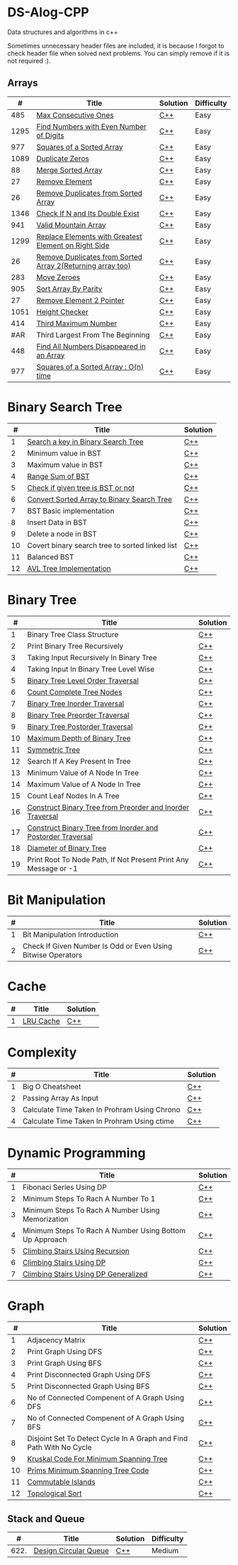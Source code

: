 # DS-Alog-CPP
Data structures and algorithms in c++

Sometimes unnecessary header files are included, it is because I forgot to check header file when solved next problems. You can simply remove if it is not required :).


## Arrays

|  #  | Title           |  Solution       | Difficulty    | 
|-----|---------------- | --------------- | ------------- |
|485  | [Max Consecutive Ones](https://leetcode.com/problems/max-consecutive-ones/) | [C++](./Arrays/MaxConsecutiveOnes.cpp) |  Easy |
|1295 | [Find Numbers with Even Number of Digits](https://leetcode.com/problems/find-numbers-with-even-number-of-digits/) | [C++](./Arrays/FindNumberswithEvenNumberofDigits.cpp) |Easy |
|977 | [Squares of a Sorted Array](https://leetcode.com/problems/squares-of-a-sorted-array/) | [C++](./Arrays/SquaresofaSortedArray.cpp) |Easy |
| 1089| [Duplicate Zeros](https://leetcode.com/problems/duplicate-zeros/) | [C++](./Arrays/DuplicateZeros.cpp) |Easy |
| 88| [Merge Sorted Array](https://leetcode.com/problems/merge-sorted-array/) | [C++](./Arrays/MergeSortedArray.cpp) |Easy |
| 27| [Remove Element](https://leetcode.com/problems/remove-element/) | [C++](./Arrays/RemoveElement.cpp) |Easy |
| 26| [Remove Duplicates from Sorted Array](https://leetcode.com/problems/remove-duplicates-from-sorted-array/) | [C++](./Arrays/RemoveDuplicatesfromSortedArray.cpp) |Easy |
|1346 | [Check If N and Its Double Exist](https://leetcode.com/problems/check-if-n-and-its-double-exist/) | [C++](./Arrays/CheckIfNandItsDoubleExist.cpp) |Easy |
|941 | [Valid Mountain Array](https://leetcode.com/problems/valid-mountain-array/) | [C++](./Arrays/ValidMountainArray.cpp) | Easy|
| 1299| [Replace Elements with Greatest Element on Right Side](https://leetcode.com/problems/replace-elements-with-greatest-element-on-right-side/) | [C++](./Arrays/ReplaceElementswithGreatestElementonRightSide.cpp) |Easy |
| 26| [Remove Duplicates from Sorted Array 2(Returning array too)](https://leetcode.com/problems/remove-duplicates-from-sorted-array/) | [C++](./Arrays/RemoveDuplicatesfromSortedArray.cpp) |Easy |
|283 | [Move Zeroes](https://leetcode.com/problems/move-zeroes/) | [C++](./Arrays/MoveZeroes.cpp) | Easy|
|905 | [Sort Array By Parity](https://leetcode.com/problems/sort-array-by-parity/) | [C++](./Arrays/SortArrayByParity.cpp) | Easy|
| 27| [Remove Element 2 Pointer](https://leetcode.com/problems/remove-element/) | [C++](./Arrays/RemoveElement2.cpp) |Easy |
| 1051| [Height Checker](https://leetcode.com/problems/height-checker/) | [C++](./Arrays/HeightChecker.cpp) | Easy|
| 414| [Third Maximum Number](https://leetcode.com/problems/third-maximum-number/) | [C++](./Arrays/ThirdMaximumNumber.cpp) | Easy|
| #AR| Third Largest From The Beginning | [C++](./Arrays/ThirdMaximumFromBeginning.cpp) | Easy|
|448 | [Find All Numbers Disappeared in an Array](https://leetcode.com/problems/find-all-numbers-disappeared-in-an-array/) | [C++](./Arrays/FindAllNumbersDisappearedinanArray.cpp) |Easy |
|977 | [Squares of a Sorted Array : O(n) time](https://leetcode.com/problems/squares-of-a-sorted-array/) | [C++](./Arrays/SquaresofaSortedArray2.cpp) |Easy |


# Binary Search Tree

| # | Title           |  Solution       |
| ---------------- | ---------------- | --------------- |
| 1 |[Search a key in Binary Search Tree](https://leetcode.com/problems/search-in-a-binary-search-tree/) | [C++](./Binary_Search_Tree/001_Search_a_key_BST.cpp) |
| 2 | Minimum value in BST | [C++](./Binary_Search_Tree/002_Min_in_BST.cpp)|
| 3 | Maximum value in BST | [C++](./Binary_Search_Tree/003_Max_in_BST.cpp)|
| 4 | [Range Sum of BST](https://leetcode.com/problems/range-sum-of-bst/) | [C++](./Binary_Search_Tree/004_Range_Sum_of_BST.cpp)|
| 5 | [Check if given tree is BST or not](https://leetcode.com/problems/validate-binary-search-tree/) | [C++](./Binary_Search_Tree/005_Validate_Binary_Search_Tree.cpp)|
| 6 | [Convert Sorted Array to Binary Search Tree](https://leetcode.com/problems/convert-sorted-array-to-binary-search-tree/) | [C++](./Binary_Search_Tree/006_Convert_Sorted_Array_to_BST.cpp)|
| 7 | BST Basic implementation | [C++](./Binary_Search_Tree/007_BST_Implementation.cpp)|
| 8 | Insert Data in BST | [C++](./Binary_Search_Tree/008_BST_Insert_Node.cpp)|
| 9 | Delete a node in BST | [C++](./Binary_Search_Tree/009_Delete_Node_BST.cpp)|
| 10 | Covert binary search tree to sorted linked list | [C++](./Binary_Search_Tree/010_Convert_BST_to_Sorted_LL.cpp)|
| 11 | Balanced BST | [C++](./Binary_Search_Tree/011_Balanced_BST.cpp)|
| 12 | [AVL Tree Implementation](https://www.programiz.com/dsa/avl-tree) | [C++](./Binary_Search_Tree/012_AVL_Tree_Impl.cpp)|


# Binary Tree

| # | Title           |  Solution       |
| ---------------- | ---------------- | --------------- |
| 1 | Binary Tree Class Structure | [C++](./Binary_Tree/001_Binary_Tree_Introduction.cpp) |
| 2 | Print Binary Tree Recursively | [C++](./Binary_Tree/002_Print_Recursive_BT.cpp) |
| 3 | Taking Input Recursively In Binary Tree | [C++](./Binary_Tree/003_Take_Input_Recursively_Binary_Tree.cpp) |
| 4 | Taking Input In Binary Tree Level Wise | [C++](./Binary_Tree/004_Taking_Input_LevelWise_BT.cpp) |
| 5 | [Binary Tree Level Order Traversal](https://leetcode.com/problems/binary-tree-level-order-traversal/) | [C++](./Binary_Tree/005_Level_Order_Traversal_BT.cpp) |
| 6 | [Count Complete Tree Nodes](https://leetcode.com/problems/count-complete-tree-nodes/) | [C++](./Binary_Tree/006_Count_Complete_Tree_Nodes.cpp) |
| 7 | [Binary Tree Inorder Traversal](https://leetcode.com/problems/binary-tree-inorder-traversal/) | [C++](./Binary_Tree/007_Binary_Tree_Inorder_Traversal.cpp) |
| 8 | [Binary Tree Preorder Traversal](https://leetcode.com/problems/binary-tree-preorder-traversal/) | [C++](./Binary_Tree/008_Binary_Tree_Preorder_Traversal.cpp) |
| 9 | [Binary Tree Postorder Traversal](https://leetcode.com/problems/binary-tree-postorder-traversal/) | [C++](./Binary_Tree/009_Binary_Tree_Postorder_Traversal.cpp) |
| 10 | [Maximum Depth of Binary Tree](https://leetcode.com/problems/maximum-depth-of-binary-tree/) | [C++](./Binary_Tree/010_Maximum_Depth_of_Binary_Tree.cpp) |
| 11 | [Symmetric Tree](https://leetcode.com/problems/symmetric-tree/) | [C++](./Binary_Tree/011_Symmetric_Tree.cpp) |
| 12 | Search If A Key Present In Tree | [C++](./Binary_Tree/012_Search_Data_BT.cpp) |
| 13 | Minimum Value of A Node In Tree | [C++](./Binary_Tree/013_Minimum_Value_Node.cpp) |
| 14 | Maximum Value of A Node In Tree | [C++](./Binary_Tree/014_Maximum_Value_Node.cpp) |
| 15 | Count Leaf Nodes In A Tree | [C++](./Binary_Tree/015_Count_Leaf_Nodes.cpp) |
| 16 | [Construct Binary Tree from Preorder and Inorder Traversal](https://leetcode.com/problems/construct-binary-tree-from-preorder-and-inorder-traversal/) | [C++](./Binary_Tree/016_Construct_BT_From_PreOrder_and_InOrder.cpp) |
| 17 | [Construct Binary Tree from Inorder and Postorder Traversal](https://leetcode.com/problems/construct-binary-tree-from-inorder-and-postorder-traversal/) | [C++](./Binary_Tree/017_Construct_BT_from_Inorder_and_Postorder_Traversal.cpp) |
| 18 | [Diameter of Binary Tree](https://leetcode.com/problems/diameter-of-binary-tree/) | [C++](./Binary_Tree/018_Diameter_of_Binary_Tree.cpp) |
| 19 | Print Root To Node Path, If Not Present Print Any Message or -1 | [C++](./Binary_Tree/019_Root_to_Node_Path.cpp) |


# Bit Manipulation

| # | Title           |  Solution       |
| ---------------- | ---------------- | --------------- |
| 1 | Bit Manipulation Introduction | [C++](./Bit_Manipulation/001_Bit_Intro.md) |
| 2 | Check If Given Number Is Odd or Even Using Bitwise Operators | [C++](./Bit_Manipulation/002_Check_Odd_or_Even.cpp) |

# Cache

| # | Title           |  Solution       |
| ---------------- | ---------------- | --------------- |
| 1 | [LRU Cache](https://leetcode.com/problems/lru-cache/) | [C++](./Cache/001_LRU_Cache.cpp) |


# Complexity

| # | Title           |  Solution       |
| ---------------- | ---------------- | --------------- |
| 1 | Big O Cheatsheet | [C++](./Complexity/bio-o-cheatsheet.md) |
| 2 | Passing Array As Input | [C++](./Complexity/finaAStringInArray.cpp) |
| 3 | Calculate Time Taken In Prohram Using Chrono | [C++](./Complexity/time_taken_in_program_chrono.cpp) |
| 4 | Calculate Time Taken In Prohram Using ctime | [C++](./Complexity/time_taken_in_program_ctime.cpp) |

# Dynamic Programming

| # | Title           |  Solution       |
| ---------------- | ---------------- | --------------- |
| 1 | Fibonaci Series Using DP | [C++](./Dynamic_Programming/001_Fibonaci_Series.cpp) |
| 2 | Minimum Steps To Rach A Number To 1 | [C++](./Dynamic_Programming/002_Minimum_Steps_to_Reach_1_Brute_Force.cpp) |
| 3 | Minimum Steps To Rach A Number Using Memorization | [C++](./Dynamic_Programming/003_Minimum_Steps_to_Reach_1_Memorization.cpp) |
| 4 | Minimum Steps To Rach A Number Using Bottom Up Approach | [C++](./Dynamic_Programming/004_Minimum_Steps_to_Reach_1_Bottom_Up.cpp) |
| 5 | [Climbing Stairs Using Recursion](https://leetcode.com/problems/climbing-stairs/) | [C++](./Dynamic_Programming/005_Climbing_Stairs_Recursive.cpp) |
| 6 | [Climbing Stairs Using DP](https://leetcode.com/problems/climbing-stairs/) | [C++](./Dynamic_Programming/006_Climbing_Stairs_DP.cpp) |
| 7 | [Climbing Stairs Using DP Generalized](https://leetcode.com/problems/climbing-stairs/) | [C++](./Dynamic_Programming/007_Climbing_Stairs_DP_Generalized.cpp) |


# Graph

| # | Title           |  Solution       |
| ---------------- | ---------------- | --------------- |
| 1 | Adjacency Matrix | [C++](./Graph/001_Adjacency_Matrix.cpp) |
| 2 | Print Graph Using DFS | [C++](./Graph/002_DFS_Traversal.cpp) |
| 3 | Print Graph Using BFS | [C++](./Graph/003_BFS_Traversal.md) |
| 4 | Print Disconnected Graph Using DFS | [C++](./Graph/004_DFS_for_Disconnected_Graph.md) |
| 5 | Print Disconnected Graph Using BFS | [C++](./Graph/005_BFS_for_Disconnected_Graph.md) |
| 6 | No of Connected Compenent of A Graph Using DFS | [C++](./Graph/006_No_of_Connected_Component_DFS.md) |
| 7 | No of Connected Compenent of A Graph Using BFS | [C++](./Graph/007_No_of_Connected_Component_BFS.md) |
| 8 | Disjoint Set To Detect Cycle In A Graph and Find Path With No Cycle | [C++](./Graph/008_Disjoint_Set.cpp) |
| 9 | [Kruskal Code For Minimum Spanning Tree](https://www.geeksforgeeks.org/kruskals-minimum-spanning-tree-using-stl-in-c/) | [C++](./Graph/009_Kruskal_Code.cpp) |
| 10 | [Prims Minimum Spanning Tree Code](https://www.geeksforgeeks.org/prims-minimum-spanning-tree-mst-greedy-algo-5/) | [C++](./Graph/010_Prims_MST.cpp) |
| 11 | [Commutable Islands](https://www.interviewbit.com/problems/commutable-islands/) | [C++](./Graph/011_Commutable_Islands.cpp) |
| 12 | [Topological Sort](https://www.geeksforgeeks.org/topological-sorting/) | [C++](./Graph/012_Topological_Sort.cpp) |




## Stack and Queue

|  #  | Title           |  Solution       | Difficulty    | 
|-----|---------------- | --------------- | ------------- |
| 622.| [Design Circular Queue](https://leetcode.com/problems/design-circular-queue/) | [C++](./Stack_&_Queue/DesignCircularQueue.cpp) | Medium|

<!--
| | []() | [C++](./Arrays/) | |
| | []() | [C++](./Stack_&_Queue/) | |

| | []() | []() | |

-->
